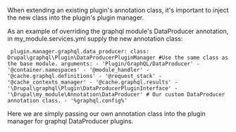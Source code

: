 When extending an existing plugin's annotation class, it's important to inject the new class into the plugin's plugin manager.

As an example of overriding the graphql module's DataProducer annotation, in my\_module.services.yml supply the new annotation class:

`  plugin.manager.graphql.data_producer:
    class: Drupal\graphql\Plugin\DataProducerPluginManager #Use the same class as the base module.
    arguments:
      - 'Plugin/GraphQL/DataProducer'
      - '@container.namespaces'
      - '@module_handler'
      - '@cache.graphql.definitions'
      - '@request_stack'
      - '@cache_contexts_manager'
      - '@cache.graphql.results'
      - '\Drupal\graphql\Plugin\DataProducerPluginInterface'
      - '\Drupal\my_module\Annotation\DataProducer' # Our custom DataProducer annotation class.
      - '%graphql.config%'
`

Here we are simply passing our own annotation class into the plugin manager for graphql DataProducer plugins.